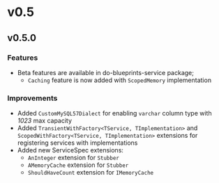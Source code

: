 # v0.5

## v0.5.0

### Features

- Beta features are available in do-blueprints-service package;
  - `Caching` feature is now added with `ScopedMemory` implementation

### Improvements

- Added `CustomMySQL57Dialect` for enabling `varchar` column type with _1023_
  max capacity
- Added `TransientWithFactory<TService, TImplementation>` and
  `ScopedWithFactory<TService, TImplementation>` extensions for registering
  services with implementations
- Added new ServiceSpec extensions:
  - `AnInteger` extension for `Stubber`
  - `AMemoryCache` extension for `Stubber`
  - `ShouldHaveCount` extension for `IMemoryCache`
